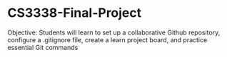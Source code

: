# CS3338-Final-Project
Objective: Students will learn to set up a collaborative Github repository, configure a .gitignore file, create a learn project board, and practice essential Git commands
